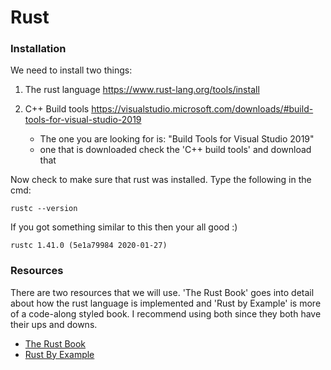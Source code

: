 # Rust

### Installation
We need to install two things:

1) The rust language https://www.rust-lang.org/tools/install

2) C++ Build tools https://visualstudio.microsoft.com/downloads/#build-tools-for-visual-studio-2019
    - The one you are looking for is: "Build Tools for Visual Studio 2019"
    - one that is downloaded check the 'C++ build tools' and download that


Now check to make sure that rust was installed. Type the following in the cmd: 
```shell
rustc --version
```
If you got something similar to this then your all good :)
```shell 
rustc 1.41.0 (5e1a79984 2020-01-27)
```


### Resources
There are two resources that we will use. 'The Rust Book' goes into detail about how the rust language is implemented and 'Rust by Example' is more of a code-along styled book. I recommend using both since they both have their ups and downs.
- [The Rust Book](https://doc.rust-lang.org/book/title-page.html)
- [Rust By Example](https://doc.rust-lang.org/stable/rust-by-example/)